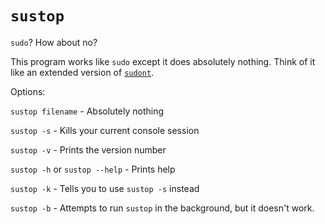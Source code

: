 # `sustop`
`sudo`? How about no?

This program works like `sudo` except it does absolutely nothing. Think of it like an extended version of [`sudont`](https://github.com/cbondurant/sudont).

Options:

`sustop filename` - Absolutely nothing

`sustop -s` - Kills your current console session

`sustop -v` - Prints the version number

`sustop -h` or `sustop --help` - Prints help

`sustop -k` - Tells you to use `sustop -s` instead

`sustop -b` - Attempts to run `sustop` in the background, but it doesn't work.

